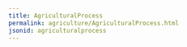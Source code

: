 ```yaml
---
title: AgriculturalProcess
permalink: agriculture/AgriculturalProcess.html
jsonid: agriculturalprocess
---
```

